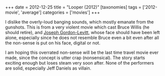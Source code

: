 +++
date = 2012-12-25
title = "Looper (2012)"
[taxonomies]
tags = ['2012-movie', 'average']
categories = ['movies']
+++

I dislike the overly-loud banging sounds, which mostly emanate from the
gunshots. This is from a very violent movie which cast Bruce Willis (he
should retire), and [Joseph Gordon-Levitt], whose face should have been
left alone, especially since he does not resemble Bruce even a bit even
after all the non-sense is put on his face, digital or not.

I am hoping this overrated non-sense will be the last time travel movie
ever made, since the concept is utter crap (nonsensical). The story
starts exciting enough but loses steam very soon after. None of the
performers are solid, especially Jeff Daniels as villain.

  [Joseph Gordon-Levitt]: http://en.wikipedia.org/wiki/Joseph_Gordon-Levitt
